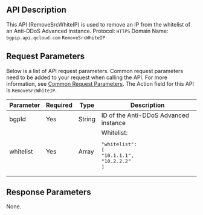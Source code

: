 ﻿[//]: # (chinagitpath:XXXXX)

## API Description
This API (RemoveSrcWhiteIP) is used to remove an IP from the whitelist of an Anti-DDoS Advanced instance.
Protocol: `HTTPS`
Domain Name: `bgpip.api.qcloud.com`
`RemoveSrcWhiteIP`

## Request Parameters
Below is a list of API request parameters. Common request parameters need to be added to your request when calling the API. For more information, see [Common Request Parameters](https://cloud.tencent.com/document/product/1014/31224). The Action field for this API is `RemoveSrcWhiteIP`.

| Parameter | Required | Type | Description |
|---------|---------|---------|---------|
| bgpId | Yes | String | ID of the Anti-DDoS Advanced instance |
| whitelist | Yes | Array | Whitelist:<pre>"whitelist": [</br>"10.1.1.1",</br>"10.2.2.2"</br>]</pre> |

## Response Parameters
None.

